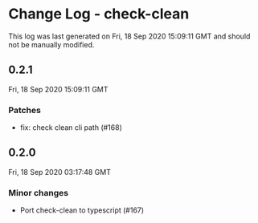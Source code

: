 # Change Log - check-clean

This log was last generated on Fri, 18 Sep 2020 15:09:11 GMT and should not be manually modified.

## 0.2.1
Fri, 18 Sep 2020 15:09:11 GMT

### Patches

- fix: check clean cli path (#168)

## 0.2.0
Fri, 18 Sep 2020 03:17:48 GMT

### Minor changes

- Port check-clean to typescript (#167)

